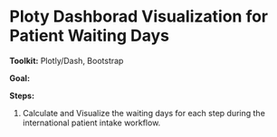 # Ploty Dashborad Visualization for Patient Waiting Days

**Toolkit:** Plotly/Dash, Bootstrap

**Goal:** 

**Steps:**

1. Calculate and Visualize the waiting days for each step during the international patient intake workflow. 
